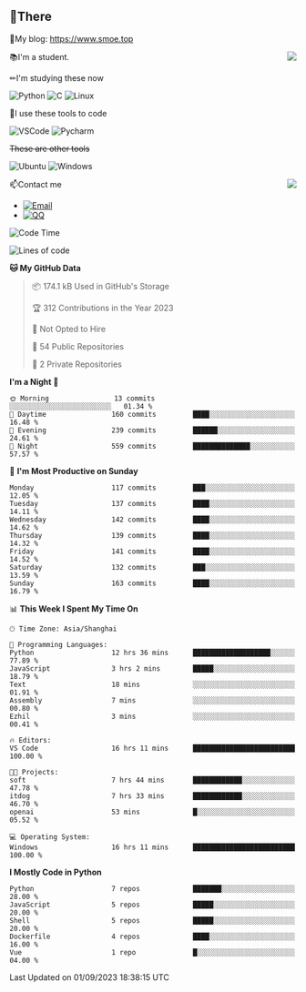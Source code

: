 
## 👏There

📰My blog: https://www.smoe.top

<img align="right" src="https://github-readme-stats.vercel.app/api/top-langs/?username=AkashiCoin"/>


📚I'm a student.

✏I'm studying these now

![Python](https://img.shields.io/badge/-Python-blue?style=flat-square&logo=Python&logoColor=fff)
![C](https://img.shields.io/badge/-C-585858?style=flat-square&logo=C&logoColor=fff)
![Linux](https://img.shields.io/badge/-Linux-black?style=flat-square&logo=Linux&logoColor=fff)

🔨I use these tools to code

![VSCode](https://img.shields.io/badge/-VSCode-blue?style=flat-square&logo=visualstudiocode&logoColor=fff)
![Pycharm](https://img.shields.io/badge/-Pycharm-green?style=flat-square&logo=pycharm&logoColor=fff)

 ~~These are other tools~~

![Ubuntu](https://img.shields.io/badge/-Ubuntu-orange?style=flat-square&logo=Ubuntu&logoColor=fff)
![Windows](https://img.shields.io/badge/-Windows-blue?style=flat-square&logo=Windows&logoColor=fff)

<img align="right" src="https://github-readme-stats.vercel.app/api?username=AkashiCoin" />


📫Contact me

* [![Email](https://img.shields.io/badge/Email-l1040186796@gmail.com-1?style=social&logoColor=fff)](mailto:l1040186796@gmail.com)
* [![QQ](https://img.shields.io/badge/QQ-1040186796-1?style=social&logoColor=fff)](tencent://AddContact/?fromId=45&fromSubId=1&subcmd=all&uin=1040186796&website=www.oicqzone.com)

<!--START_SECTION:waka-->
![Code Time](http://img.shields.io/badge/Code%20Time-867%20hrs%2015%20mins-blue)

![Lines of code](https://img.shields.io/badge/From%20Hello%20World%20I%27ve%20Written-242.8%20thousand%20lines%20of%20code-blue)

**🐱 My GitHub Data** 

> 📦 174.1 kB Used in GitHub's Storage 
 > 
> 🏆 312 Contributions in the Year 2023
 > 
> 🚫 Not Opted to Hire
 > 
> 📜 54 Public Repositories 
 > 
> 🔑 2 Private Repositories 
 > 
**I'm a Night 🦉** 

```text
🌞 Morning                13 commits          ░░░░░░░░░░░░░░░░░░░░░░░░░   01.34 % 
🌆 Daytime                160 commits         ████░░░░░░░░░░░░░░░░░░░░░   16.48 % 
🌃 Evening                239 commits         ██████░░░░░░░░░░░░░░░░░░░   24.61 % 
🌙 Night                  559 commits         ██████████████░░░░░░░░░░░   57.57 % 
```
📅 **I'm Most Productive on Sunday** 

```text
Monday                   117 commits         ███░░░░░░░░░░░░░░░░░░░░░░   12.05 % 
Tuesday                  137 commits         ████░░░░░░░░░░░░░░░░░░░░░   14.11 % 
Wednesday                142 commits         ████░░░░░░░░░░░░░░░░░░░░░   14.62 % 
Thursday                 139 commits         ████░░░░░░░░░░░░░░░░░░░░░   14.32 % 
Friday                   141 commits         ████░░░░░░░░░░░░░░░░░░░░░   14.52 % 
Saturday                 132 commits         ███░░░░░░░░░░░░░░░░░░░░░░   13.59 % 
Sunday                   163 commits         ████░░░░░░░░░░░░░░░░░░░░░   16.79 % 
```


📊 **This Week I Spent My Time On** 

```text
🕑︎ Time Zone: Asia/Shanghai

💬 Programming Languages: 
Python                   12 hrs 36 mins      ███████████████████░░░░░░   77.89 % 
JavaScript               3 hrs 2 mins        █████░░░░░░░░░░░░░░░░░░░░   18.79 % 
Text                     18 mins             ░░░░░░░░░░░░░░░░░░░░░░░░░   01.91 % 
Assembly                 7 mins              ░░░░░░░░░░░░░░░░░░░░░░░░░   00.80 % 
Ezhil                    3 mins              ░░░░░░░░░░░░░░░░░░░░░░░░░   00.41 % 

🔥 Editors: 
VS Code                  16 hrs 11 mins      █████████████████████████   100.00 % 

🐱‍💻 Projects: 
soft                     7 hrs 44 mins       ████████████░░░░░░░░░░░░░   47.78 % 
itdog                    7 hrs 33 mins       ████████████░░░░░░░░░░░░░   46.70 % 
openai                   53 mins             █░░░░░░░░░░░░░░░░░░░░░░░░   05.52 % 

💻 Operating System: 
Windows                  16 hrs 11 mins      █████████████████████████   100.00 % 
```

**I Mostly Code in Python** 

```text
Python                   7 repos             ███████░░░░░░░░░░░░░░░░░░   28.00 % 
JavaScript               5 repos             █████░░░░░░░░░░░░░░░░░░░░   20.00 % 
Shell                    5 repos             █████░░░░░░░░░░░░░░░░░░░░   20.00 % 
Dockerfile               4 repos             ████░░░░░░░░░░░░░░░░░░░░░   16.00 % 
Vue                      1 repo              █░░░░░░░░░░░░░░░░░░░░░░░░   04.00 % 
```




 Last Updated on 01/09/2023 18:38:15 UTC
<!--END_SECTION:waka-->
